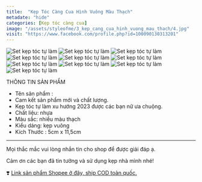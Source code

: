 ```yaml
---
title:  "Kẹp Tóc Càng Cua Hình Vuông Màu Thạch"
metadate: "hide"
categories: [Kẹp tóc càng cua]
image: "/assets/styleofme/3_kep_cang_cua_hinh_vuong_mau_thach/4.jpg"
visit: "https://www.facebook.com/profile.php?id=100090130313201"
---
```

![Set kẹp tóc tự làm](/assets/styleofme/3_kep_cang_cua_hinh_vuong_mau_thach/1.jpg)
![Set kẹp tóc tự làm](/assets/styleofme/3_kep_cang_cua_hinh_vuong_mau_thach/2.jpg)
![Set kẹp tóc tự làm](/assets/styleofme/3_kep_cang_cua_hinh_vuong_mau_thach/3.jpg)
![Set kẹp tóc tự làm](/assets/styleofme/3_kep_cang_cua_hinh_vuong_mau_thach/4.jpg)
![Set kẹp tóc tự làm](/assets/styleofme/3_kep_cang_cua_hinh_vuong_mau_thach/5.jpg)
![Set kẹp tóc tự làm](/assets/styleofme/3_kep_cang_cua_hinh_vuong_mau_thach/6.jpg)
![Set kẹp tóc tự làm](/assets/styleofme/3_kep_cang_cua_hinh_vuong_mau_thach/7.jpg)
![Set kẹp tóc tự làm](/assets/styleofme/3_kep_cang_cua_hinh_vuong_mau_thach/8.jpg)
![Set kẹp tóc tự làm](/assets/styleofme/3_kep_cang_cua_hinh_vuong_mau_thach/9.jpg)
![Set kẹp tóc tự làm](/assets/styleofme/3_kep_cang_cua_hinh_vuong_mau_thach/10.jpg)


THÔNG TIN SẢN PHẨM 
 - Tên sản phẩm : 
 - Cam kết sản phẩm mới và chất lượng.
 - Kẹp tóc tự làm xu hướng 2023 được các bạn nữ ưa chuộng.
 - Chất liệu: nhựa
 - Màu sắc: nhiều màu thạch
 - Kiểu dáng: kẹp vuông
 - Kích Thước : 5cm x 11,5cm 
-------
Mọi thắc mắc vui lòng nhắn tin cho shop để được giải đáp ạ.

Cảm ơn các bạn đã tin tưởng và sử dụng kẹp nhà mình nhé!

❣️ [Link sản phẩm Shopee ở đây, ship COD toàn quốc.](https://shopee.vn/K%E1%BA%B9p-T%C3%B3c-C%C3%A0ng-Cua-H%C3%ACnh-Vu%C3%B4ng-M%C3%A0u-Th%E1%BA%A1ch-Styleofme-i.956882496.22827522437)
